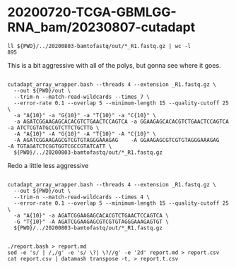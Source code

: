 
#	20200720-TCGA-GBMLGG-RNA_bam/20230807-cutadapt


```
ll ${PWD}/../20200803-bamtofastq/out/*_R1.fastq.gz | wc -l
895
```


This is a bit aggressive with all of the polys, but gonna see where it goes.


```

cutadapt_array_wrapper.bash --threads 4 --extension _R1.fastq.gz \
  --out ${PWD}/out \
  --trim-n --match-read-wildcards --times 7 \
  --error-rate 0.1 --overlap 5 --minimum-length 15 --quality-cutoff 25 \
  -a "A{10}" -a "G{10}" -a "T{10}" -a "C{10}" \
  -a AGATCGGAAGAGCACACGTCTGAACTCCAGTCA -a GGAAGAGCACACGTCTGAACTCCAGTCA -a ATCTCGTATGCCGTCTTCTGCTTG \
  -A "A{10}" -A "G{10}" -A "T{10}" -A "C{10}" \
  -A AGATCGGAAGAGCGTCGTGTAGGGAAAGAG    -A GGAAGAGCGTCGTGTAGGGAAAGAG    -A TGTAGATCTCGGTGGTCGCCGTATCATT \
  ${PWD}/../20200803-bamtofastq/out/*_R1.fastq.gz

```

Redo a little less aggressive


```

cutadapt_array_wrapper.bash --threads 4 --extension _R1.fastq.gz \
  --out ${PWD}/out \
  --trim-n --match-read-wildcards --times 4 \
  --error-rate 0.1 --overlap 5 --minimum-length 15 --quality-cutoff 25 \
  -a "A{10}" -a AGATCGGAAGAGCACACGTCTGAACTCCAGTCA \
  -G "T{10}" -A AGATCGGAAGAGCGTCGTGTAGGGAAAGAGTGT \
  ${PWD}/../20200803-bamtofastq/out/*_R1.fastq.gz

```



```

./report.bash > report.md
sed -e 's/ | /,/g' -e 's/ \?| \?//g' -e '2d' report.md > report.csv
cat report.csv | datamash transpose -t, > report.t.csv

```
